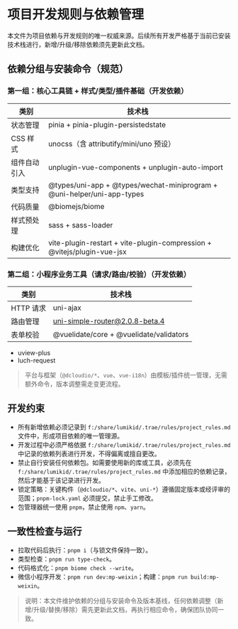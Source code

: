 # 项目开发规则与依赖管理

本文件为项目依赖与开发规则的唯一权威来源。后续所有开发严格基于当前已安装技术栈进行，新增/升级/移除依赖须先更新此文档。

## 依赖分组与安装命令（规范）

### 第一组：核心工具链 + 样式/类型/插件基础（开发依赖）
| 类别 | 技术栈 |
|------|--------|
| 状态管理 | pinia + pinia-plugin-persistedstate |
| CSS 样式 | unocss（含 attributify/mini/uno 预设） |
| 组件自动引入 | unplugin-vue-components + unplugin-auto-import |
| 类型支持 | @types/uni-app + @types/wechat-miniprogram + @uni-helper/uni-app-types |
| 代码质量 | @biomejs/biome |
| 样式预处理 | sass + sass-loader |
| 构建优化 | vite-plugin-restart + vite-plugin-compression + @vitejs/plugin-vue-jsx |
### 第二组：小程序业务工具（请求/路由/校验）（开发依赖）
| 类别 | 技术栈 |
|------|--------|
| HTTP 请求 | uni-ajax |
| 路由管理 | uni-simple-router@2.0.8-beta.4 |
| 表单校验 | @vuelidate/core + @vuelidate/validators |

- uview-plus
- luch-request

> 平台与框架（`@dcloudio/*`、`vue`、`vue-i18n`）由模板/插件统一管理，无需额外命令，版本调整需走变更流程。

## 开发约束
- 所有新增依赖必须记录到 `f:/share/lumikid/.trae/rules/project_rules.md` 文件中，形成项目依赖的唯一管理源。
- 开发过程中必须严格依据 `f:/share/lumikid/.trae/rules/project_rules.md` 中记录的依赖列表进行开发，不得偏离或擅自更改。
- 禁止自行安装任何依赖包。如需要使用新的库或工具，必须先在 `f:/share/lumikid/.trae/rules/project_rules.md` 中添加相应的依赖记录，然后才能基于该记录进行开发。
- 锁定策略：关键构件（`@dcloudio/*`、`vite`、`uni-*`）遵循固定版本或经评审的范围；`pnpm-lock.yaml` 必须提交，禁止手工修改。
- 包管理器统一使用 `pnpm`，禁止使用 `npm`、`yarn`。

## 一致性检查与运行
- 拉取代码后执行：`pnpm i`（与锁文件保持一致）。
- 类型检查：`pnpm run type-check`。
- 代码格式化：`pnpm biome check --write`。
- 微信小程序开发：`pnpm run dev:mp-weixin`；构建：`pnpm run build:mp-weixin`。

> 说明：本文件维护依赖的分组与安装命令及版本基线，任何依赖调整（新增/升级/替换/移除）需先更新此文档，再执行相应命令，确保团队协同一致。